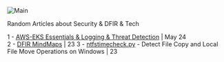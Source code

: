 

![Main](https://r4gast.github.io/blog/media/M1.png)

  Random Articles about Security & DFIR & Tech



1 - [AWS-EKS Essentials & Logging & Threat Detection](https://r4gast.github.io/blog/aws-eks-hero) | May 24  
2 - [DFIR MindMaps](https://github.com/r4gast/DFIR-MindMaps)                                      | 23
3 - [ntfstimecheck.py](https://github.com/r4gast/ntfstimecheck) - Detect File Copy and Local File Move Operations on Windows | 23 




